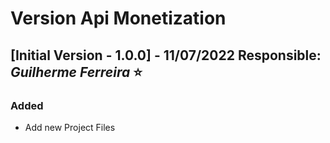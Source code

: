 # Version Api Monetization

## [Initial Version - 1.0.0] - 11/07/2022 Responsible: *Guilherme Ferreira* ⭐

### Added

* Add new Project Files
